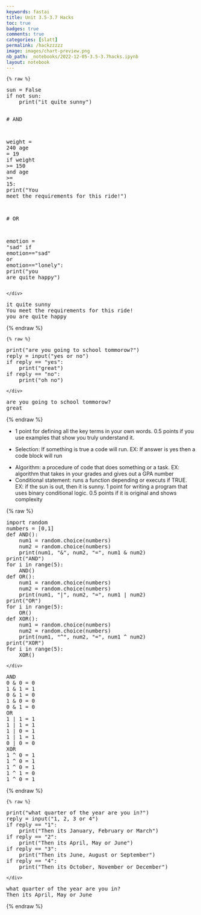 ```yaml
---
keywords: fastai
title: Unit 3.5-3.7 Hacks
toc: true 
badges: true
comments: true
categories: [slatt]
permalink: /hackzzzzz
image: images/chart-preview.png
nb_path: _notebooks/2022-12-05-3.5-3.7hacks.ipynb
layout: notebook
---
```


<!--
#################################################
### THIS FILE WAS AUTOGENERATED! DO NOT EDIT! ###
#################################################
# file to edit: _notebooks/2022-12-05-3.5-3.7hacks.ipynb
-->

<div class="container" id="notebook-container">
        
    {% raw %}
    
<div class="cell border-box-sizing code_cell rendered">
<div class="input">

<div class="inner_cell">
    <div class="input_area">
<div class=" highlight hl-ipython3"><pre><span></span><span class="n">sun</span> <span class="o">=</span> <span class="kc">False</span>
<span class="k">if</span> <span class="ow">not</span> <span class="n">sun</span><span class="p">:</span>
    <span class="nb">print</span><span class="p">(</span><span class="s2">&quot;it quite sunny&quot;</span><span class="p">)</span>

<span class="c1"># AND</span>

<span class="n">weight</span> <span class="o">=</span> <span class="mi">240</span>
<span class="n">age</span> <span class="o">=</span> <span class="mi">19</span>
<span class="k">if</span> <span class="n">weight</span> <span class="o">&gt;=</span> <span class="mi">150</span> <span class="ow">and</span> <span class="n">age</span> <span class="o">&gt;=</span> <span class="mi">15</span><span class="p">:</span>
    <span class="nb">print</span><span class="p">(</span><span class="s2">&quot;You meet the requirements for this ride!&quot;</span><span class="p">)</span>

<span class="c1"># OR</span>

<span class="n">emotion</span> <span class="o">=</span> <span class="s2">&quot;sad&quot;</span>
<span class="k">if</span> <span class="n">emotion</span><span class="o">==</span><span class="s2">&quot;sad&quot;</span> <span class="ow">or</span> <span class="n">emotion</span><span class="o">==</span><span class="s2">&quot;lonely&quot;</span><span class="p">:</span>
    <span class="nb">print</span><span class="p">(</span><span class="s2">&quot;you are quite happy&quot;</span><span class="p">)</span>
</pre></div>

    </div>
</div>
</div>

<div class="output_wrapper">
<div class="output">

<div class="output_area">

<div class="output_subarea output_stream output_stdout output_text">
<pre>it quite sunny
You meet the requirements for this ride!
you are quite happy
</pre>
</div>
</div>

</div>
</div>

</div>
    {% endraw %}

    {% raw %}
    
<div class="cell border-box-sizing code_cell rendered">
<div class="input">

<div class="inner_cell">
    <div class="input_area">
<div class=" highlight hl-ipython3"><pre><span></span><span class="nb">print</span><span class="p">(</span><span class="s2">&quot;are you going to school tommorow?&quot;</span><span class="p">)</span>
<span class="n">reply</span> <span class="o">=</span> <span class="nb">input</span><span class="p">(</span><span class="s2">&quot;yes or no&quot;</span><span class="p">)</span>
<span class="k">if</span> <span class="n">reply</span> <span class="o">==</span> <span class="s2">&quot;yes&quot;</span><span class="p">:</span>
    <span class="nb">print</span><span class="p">(</span><span class="s2">&quot;great&quot;</span><span class="p">)</span>
<span class="k">if</span> <span class="n">reply</span> <span class="o">==</span> <span class="s2">&quot;no&quot;</span><span class="p">:</span>
    <span class="nb">print</span><span class="p">(</span><span class="s2">&quot;oh no&quot;</span><span class="p">)</span>
</pre></div>

    </div>
</div>
</div>

<div class="output_wrapper">
<div class="output">

<div class="output_area">

<div class="output_subarea output_stream output_stdout output_text">
<pre>are you going to school tommorow?
great
</pre>
</div>
</div>

</div>
</div>

</div>
    {% endraw %}

<div class="cell border-box-sizing text_cell rendered"><div class="inner_cell">
<div class="text_cell_render border-box-sizing rendered_html">
<ul>
<li><p>1 point for defining all the key terms in your own words. 0.5 points if you use examples that show you truly understand it.</p>
</li>
<li><p>Selection: If something is true a code will run. EX: If answer is yes then a code block will run</p>
</li>
<li>Algorithm: a procedure of code that does something or a task. EX: algorithm that takes in your grades and gives out a GPA number</li>
<li>Conditional statement: runs a function depending or executs if TRUE. EX: if the sun is out, then it is sunny. 1 point for writing a program that uses binary conditional logic. 0.5 points if it is original and shows complexity</li>
</ul>

</div>
</div>
</div>
    {% raw %}
    
<div class="cell border-box-sizing code_cell rendered">
<div class="input">

<div class="inner_cell">
    <div class="input_area">
<div class=" highlight hl-ipython3"><pre><span></span><span class="kn">import</span> <span class="nn">random</span>
<span class="n">numbers</span> <span class="o">=</span> <span class="p">[</span><span class="mi">0</span><span class="p">,</span><span class="mi">1</span><span class="p">]</span>
<span class="k">def</span> <span class="nf">AND</span><span class="p">():</span>  
    <span class="n">num1</span> <span class="o">=</span> <span class="n">random</span><span class="o">.</span><span class="n">choice</span><span class="p">(</span><span class="n">numbers</span><span class="p">)</span>
    <span class="n">num2</span> <span class="o">=</span> <span class="n">random</span><span class="o">.</span><span class="n">choice</span><span class="p">(</span><span class="n">numbers</span><span class="p">)</span>
    <span class="nb">print</span><span class="p">(</span><span class="n">num1</span><span class="p">,</span> <span class="s2">&quot;&amp;&quot;</span><span class="p">,</span> <span class="n">num2</span><span class="p">,</span> <span class="s2">&quot;=&quot;</span><span class="p">,</span> <span class="n">num1</span> <span class="o">&amp;</span> <span class="n">num2</span><span class="p">)</span>
<span class="nb">print</span><span class="p">(</span><span class="s2">&quot;AND&quot;</span><span class="p">)</span>
<span class="k">for</span> <span class="n">i</span> <span class="ow">in</span> <span class="nb">range</span><span class="p">(</span><span class="mi">5</span><span class="p">):</span>
    <span class="n">AND</span><span class="p">()</span>
<span class="k">def</span> <span class="nf">OR</span><span class="p">():</span>  
    <span class="n">num1</span> <span class="o">=</span> <span class="n">random</span><span class="o">.</span><span class="n">choice</span><span class="p">(</span><span class="n">numbers</span><span class="p">)</span>
    <span class="n">num2</span> <span class="o">=</span> <span class="n">random</span><span class="o">.</span><span class="n">choice</span><span class="p">(</span><span class="n">numbers</span><span class="p">)</span>
    <span class="nb">print</span><span class="p">(</span><span class="n">num1</span><span class="p">,</span> <span class="s2">&quot;|&quot;</span><span class="p">,</span> <span class="n">num2</span><span class="p">,</span> <span class="s2">&quot;=&quot;</span><span class="p">,</span> <span class="n">num1</span> <span class="o">|</span> <span class="n">num2</span><span class="p">)</span>
<span class="nb">print</span><span class="p">(</span><span class="s2">&quot;OR&quot;</span><span class="p">)</span>
<span class="k">for</span> <span class="n">i</span> <span class="ow">in</span> <span class="nb">range</span><span class="p">(</span><span class="mi">5</span><span class="p">):</span>
    <span class="n">OR</span><span class="p">()</span>
<span class="k">def</span> <span class="nf">XOR</span><span class="p">():</span>  
    <span class="n">num1</span> <span class="o">=</span> <span class="n">random</span><span class="o">.</span><span class="n">choice</span><span class="p">(</span><span class="n">numbers</span><span class="p">)</span>
    <span class="n">num2</span> <span class="o">=</span> <span class="n">random</span><span class="o">.</span><span class="n">choice</span><span class="p">(</span><span class="n">numbers</span><span class="p">)</span>
    <span class="nb">print</span><span class="p">(</span><span class="n">num1</span><span class="p">,</span> <span class="s2">&quot;^&quot;</span><span class="p">,</span> <span class="n">num2</span><span class="p">,</span> <span class="s2">&quot;=&quot;</span><span class="p">,</span> <span class="n">num1</span> <span class="o">^</span> <span class="n">num2</span><span class="p">)</span>
<span class="nb">print</span><span class="p">(</span><span class="s2">&quot;XOR&quot;</span><span class="p">)</span>
<span class="k">for</span> <span class="n">i</span> <span class="ow">in</span> <span class="nb">range</span><span class="p">(</span><span class="mi">5</span><span class="p">):</span>
    <span class="n">XOR</span><span class="p">()</span>
</pre></div>

    </div>
</div>
</div>

<div class="output_wrapper">
<div class="output">

<div class="output_area">

<div class="output_subarea output_stream output_stdout output_text">
<pre>AND
0 &amp; 0 = 0
1 &amp; 1 = 1
0 &amp; 1 = 0
1 &amp; 0 = 0
0 &amp; 1 = 0
OR
1 | 1 = 1
1 | 1 = 1
1 | 0 = 1
1 | 1 = 1
0 | 0 = 0
XOR
1 ^ 0 = 1
1 ^ 0 = 1
1 ^ 0 = 1
1 ^ 1 = 0
1 ^ 0 = 1
</pre>
</div>
</div>

</div>
</div>

</div>
    {% endraw %}

    {% raw %}
    
<div class="cell border-box-sizing code_cell rendered">
<div class="input">

<div class="inner_cell">
    <div class="input_area">
<div class=" highlight hl-ipython3"><pre><span></span><span class="nb">print</span><span class="p">(</span><span class="s2">&quot;what quarter of the year are you in?&quot;</span><span class="p">)</span>
<span class="n">reply</span> <span class="o">=</span> <span class="nb">input</span><span class="p">(</span><span class="s2">&quot;1, 2, 3 or 4&quot;</span><span class="p">)</span>
<span class="k">if</span> <span class="n">reply</span> <span class="o">==</span> <span class="s2">&quot;1&quot;</span><span class="p">:</span>
    <span class="nb">print</span><span class="p">(</span><span class="s2">&quot;Then its January, February or March&quot;</span><span class="p">)</span>
<span class="k">if</span> <span class="n">reply</span> <span class="o">==</span> <span class="s2">&quot;2&quot;</span><span class="p">:</span>
    <span class="nb">print</span><span class="p">(</span><span class="s2">&quot;Then its April, May or June&quot;</span><span class="p">)</span>
<span class="k">if</span> <span class="n">reply</span> <span class="o">==</span> <span class="s2">&quot;3&quot;</span><span class="p">:</span>
    <span class="nb">print</span><span class="p">(</span><span class="s2">&quot;Then its June, August or September&quot;</span><span class="p">)</span>
<span class="k">if</span> <span class="n">reply</span> <span class="o">==</span> <span class="s2">&quot;4&quot;</span><span class="p">:</span>
    <span class="nb">print</span><span class="p">(</span><span class="s2">&quot;Then its October, November or December&quot;</span><span class="p">)</span>
</pre></div>

    </div>
</div>
</div>

<div class="output_wrapper">
<div class="output">

<div class="output_area">

<div class="output_subarea output_stream output_stdout output_text">
<pre>what quarter of the year are you in?
Then its April, May or June
</pre>
</div>
</div>

</div>
</div>

</div>
    {% endraw %}

</div>
 

